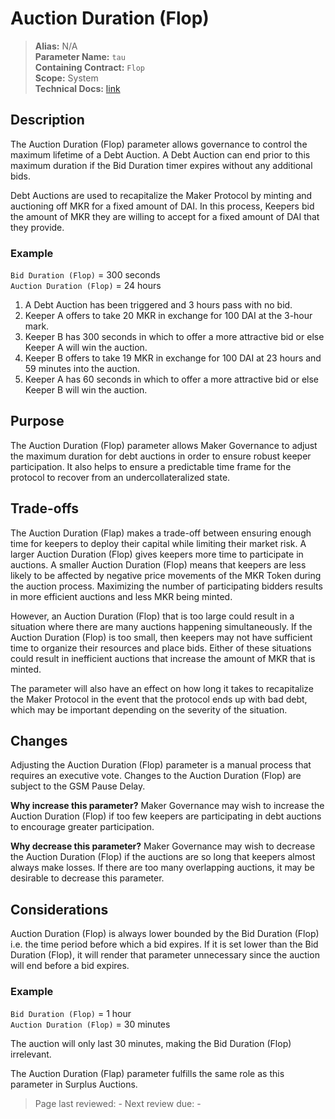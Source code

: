 
# Auction Duration (Flop)

>**Alias:** N/A  
>**Parameter Name:** `tau`  
>**Containing Contract:** `Flop`  
>**Scope:** System  
>**Technical Docs:** [link](https://docs.makerdao.com/smart-contract-modules/system-stabilizer-module/flop-detailed-documentation)  

## Description
The Auction Duration (Flop) parameter allows governance to control the maximum lifetime of a Debt Auction. A Debt Auction can end prior to this maximum duration if the Bid Duration timer expires without any additional bids.

Debt Auctions are used to recapitalize the Maker Protocol by minting and auctioning off MKR for a fixed amount of DAI. In this process, Keepers bid the amount of MKR they are willing to accept for a fixed amount of DAI that they provide. 

### Example

`Bid Duration (Flop)` = 300 seconds  
`Auction Duration (Flop)` = 24 hours  

1. A Debt Auction has been triggered and 3 hours pass with no bid.
2. Keeper A offers to take 20 MKR in exchange for 100 DAI at the 3-hour mark.
3. Keeper B has 300 seconds in which to offer a more attractive bid or else Keeper A will win the auction.
4. Keeper B offers to take 19 MKR in exchange for 100 DAI at 23 hours and 59 minutes into the auction.
5. Keeper A has 60 seconds in which to offer a more attractive bid or else Keeper B will win the auction.

## Purpose
The Auction Duration (Flop) parameter allows Maker Governance to adjust the maximum duration for debt auctions in order to ensure robust keeper participation. It also helps to ensure a predictable time frame for the protocol to recover from an undercollateralized state. 

## Trade-offs
The Auction Duration (Flap) makes a trade-off between ensuring enough time for keepers to deploy their capital while limiting their market risk. A larger Auction Duration (Flop) gives keepers more time to participate in auctions. A smaller Auction Duration (Flop) means that keepers are less likely to be affected by negative price movements of the MKR Token during the auction process. Maximizing the number of participating bidders results in more efficient auctions and less MKR being minted.

However, an Auction Duration (Flop) that is too large could result in a situation where there are many auctions happening simultaneously. If the Auction Duration (Flop) is too small, then keepers may not have sufficient time to organize their resources and place bids. Either of these situations could result in inefficient auctions that increase the amount of MKR that is minted.

The parameter will also have an effect on how long it takes to recapitalize the Maker Protocol in the event that the protocol ends up with bad debt, which may be important depending on the severity of the situation.

## Changes
Adjusting the Auction Duration (Flop) parameter is a manual process that requires an executive vote. Changes to the Auction Duration (Flop) are subject to the GSM Pause Delay.

**Why increase this parameter?**
Maker Governance may wish to increase the Auction Duration (Flop) if too few keepers are participating in debt auctions to encourage greater participation.

**Why decrease this parameter?**
Maker Governance may wish to decrease the Auction Duration (Flop) if the auctions are so long that keepers almost always make losses. If there are too many overlapping auctions, it may be desirable to decrease this parameter.

## Considerations
Auction Duration (Flop) is always lower bounded by the Bid Duration (Flop) i.e. the time period before which a bid expires. If it is set lower than the Bid Duration (Flop), it will render that parameter unnecessary since the auction will end before a bid expires. 

### Example
`Bid Duration (Flop)` = 1 hour  
`Auction Duration (Flop)` = 30 minutes

The auction will only last 30 minutes, making the Bid Duration (Flop) irrelevant.

The Auction Duration (Flap) parameter fulfills the same role as this parameter in Surplus Auctions.

>Page last reviewed: -
>Next review due: -

